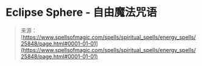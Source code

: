 <!--yml

分类：未分类

日期：2024年06月12日 19:13:03

-->

# Eclipse Sphere - 自由魔法咒语

> 来源：[https://www.spellsofmagic.com/spells/spiritual_spells/energy_spells/25848/page.html#0001-01-01](https://www.spellsofmagic.com/spells/spiritual_spells/energy_spells/25848/page.html#0001-01-01)
